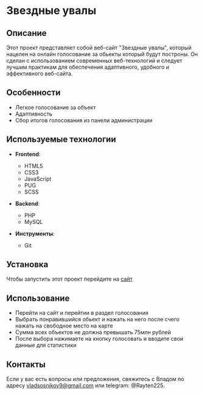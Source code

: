 # Звездные увалы

## Описание

Этот проект представляет собой веб-сайт "Звездные увалы", который нацелен на онлайн голосование за обьекты который будут построны. Он сделан с использованием современных веб-технологий и следует лучшим практикам для обеспечения адаптивного, удобного и эффективного веб-сайта.

## Особенности

-  Легкое голосование за объект
-  Адаптивность
-  Сбор итогов голосования из панели администрации

## Используемые технологии

- **Frontend**:
  - HTML5
  - CSS3
  - JavaScript
  - PUG
  - SCSS
  
- **Backend**:
  - PHP
  - MySQL
  
- **Инструменты**:
  - Git

## Установка

Чтобы запустить этот проект перейдите на [сайт](https://it.shadrkvant.ru/stars_uvals)

## Использование

- Перейти на сайт и перейтии в раздел голосования
- Выбрать понравившийся обьект и нажать на него после счего нажать на свободное место на карте 
- Сумма всех объектов не должна превышать 75млн рублей
- После выбора нажимаете на кнопку голосовать и вводите свои данные для статистики

## Контакты

Если у вас есть вопросы или предложения, свяжитесь с Владом по адресу vladsosnikov9@gmail.com или telegram: @Rayten225.
